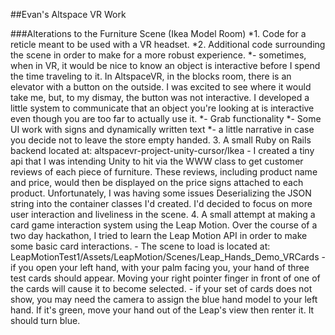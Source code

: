 ##Evan's Altspace VR Work

###Alterations to the Furniture Scene (Ikea Model Room)
*1. Code for a reticle meant to be used with a VR headset. 
*2. Additional code surrounding the scene in order to make for a more robust experience.
  *- sometimes, when in VR, it would be nice to know an object is interactive before I spend the time traveling to it. In AltspaceVR, in the blocks room, there is an elevator with a button on the outside. I was excited to see where it would take me, but, to my dismay, the button was not interactive. I developed a little system to communicate that an object you're looking at is interactive even though you are too far to actually use it. 
  *- Grab functionality
  *- Some UI work with signs and dynamically written text
  *- a little narrative in case you decide not to leave the store empty handed. 
3. A small Ruby on Rails backend located at: altspacevr-project-unity-cursor/Ikea
	- I created a tiny api that I was intending Unity to hit via the WWW class to get customer reviews of each piece of furniture. These reviews, including product name and price, would then be displayed on the price signs attached to each product. Unfortunately, I was having some issues Deserializing the JSON string into the container classes I'd created. I'd decided to focus on more user interaction and liveliness in the scene. 
4. A small attempt at making a card game interaction system using the Leap Motion. Over the course of a two day hackathon, I tried to learn the Leap Motion API in order to make some basic card interactions. 
	- The scene to load is located at: LeapMotionTest1/Assets/LeapMotion/Scenes/Leap_Hands_Demo_VRCards
	- if you open your left hand, with your palm facing you, your hand of three test cards should appear. Moving your right pointer finger in front of one of the cards will cause it to become selected.
	- if your set of cards does not show, you may need the camera to assign the blue hand model to your left hand. If it's green, move your hand out of the Leap's view then renter it. It should turn blue. 
	 